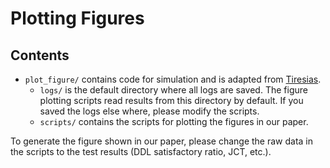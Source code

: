 # Plotting Figures

## Contents
- `plot_figure/` contains code for simulation and is adapted from [Tiresias](https://github.com/SymbioticLab/Tiresias).
	- `logs/` is the default directory where all logs are saved. The figure plotting scripts read results from this directory by default. If you saved the logs else where, please modify the scripts.
	- `scripts/` contains the scripts for plotting the figures in our paper.

To generate the figure shown in our paper, please change the raw data in the scripts to the test results (DDL satisfactory ratio, JCT, etc.).